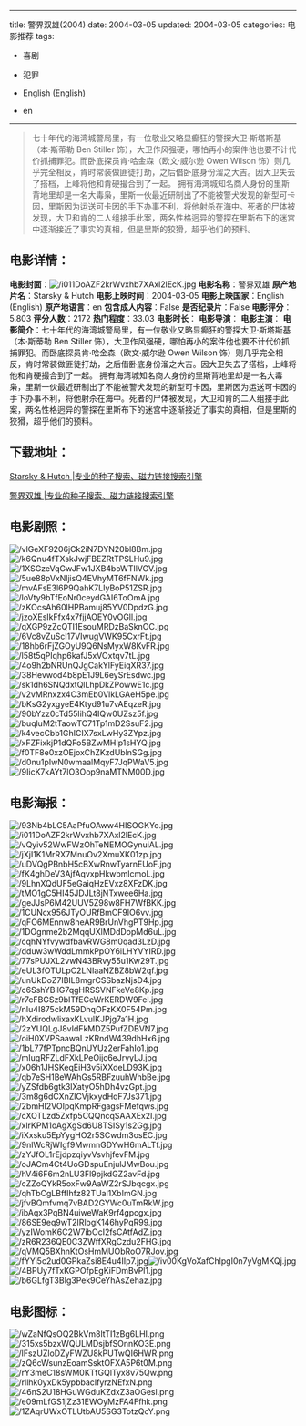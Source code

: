 
---
title: 警界双雄(2004)
date: 2004-03-05
updated: 2004-03-05
categories: 电影推荐
tags:
- 喜剧
- 犯罪

- English (English)
- en
---


> 七十年代的海湾城警局里，有一位敬业又略显癫狂的警探大卫·斯塔斯基（本·斯蒂勒 Ben Stiller 饰），大卫作风强硬，哪怕再小的案件他也要不计代价抓捕罪犯。而卧底探员肯·哈金森（欧文·威尔逊 Owen Wilson 饰）则几乎完全相反，肯时常装做匪徒打劫，之后借卧底身份溜之大吉。因大卫失去了搭档，上峰将他和肯硬撮合到了一起。  拥有海湾城知名商人身份的里斯背地里却是一名大毒枭，里斯一伙最近研制出了不能被警犬发现的新型可卡因，里斯因为运送可卡因的手下办事不利，将他射杀在海中。死者的尸体被发现，大卫和肯的二人组接手此案，两名性格迥异的警探在里斯布下的迷宫中逐渐接近了事实的真相，但是里斯的狡猾，超乎他们的预料。

## **电影详情**：

**电影封面**：<img src="https://image.tmdb.org/t/p/w200/i011DoAZF2krWvxhb7XAxl2lEcK.jpg" alt="/i011DoAZF2krWvxhb7XAxl2lEcK.jpg" title="/i011DoAZF2krWvxhb7XAxl2lEcK.jpg">
**电影名称**：警界双雄
**原产地片名**：Starsky & Hutch
**电影上映时间**：2004-03-05
**电影上映国家**：English (English)
**原产地语言**：en
**包含成人内容**：False
**是否纪录片**：False
**电影评分**：5.803
**评分人数**：2172
**热门程度**：33.03
**电影时长**：
**电影导演**：
**电影主演**：
**电影简介**：七十年代的海湾城警局里，有一位敬业又略显癫狂的警探大卫·斯塔斯基（本·斯蒂勒 Ben Stiller 饰），大卫作风强硬，哪怕再小的案件他也要不计代价抓捕罪犯。而卧底探员肯·哈金森（欧文·威尔逊 Owen Wilson 饰）则几乎完全相反，肯时常装做匪徒打劫，之后借卧底身份溜之大吉。因大卫失去了搭档，上峰将他和肯硬撮合到了一起。  拥有海湾城知名商人身份的里斯背地里却是一名大毒枭，里斯一伙最近研制出了不能被警犬发现的新型可卡因，里斯因为运送可卡因的手下办事不利，将他射杀在海中。死者的尸体被发现，大卫和肯的二人组接手此案，两名性格迥异的警探在里斯布下的迷宫中逐渐接近了事实的真相，但是里斯的狡猾，超乎他们的预料。

## **下载地址**：
[Starsky & Hutch |专业的种子搜索、磁力链接搜索引擎](https://movie.amd794.com:2083/?search=Starsky%20%26%20Hutch&ordering=&mode=match_phrase&page_size=10&page=1)

[警界双雄 |专业的种子搜索、磁力链接搜索引擎](https://movie.amd794.com:2083/?search=%E8%AD%A6%E7%95%8C%E5%8F%8C%E9%9B%84&ordering=&mode=match_phrase&page_size=10&page=1)
 

## **电影剧照**：
<img src="https://image.tmdb.org/t/p/original/vlGeXF9206jCk2iN7DYN20bl8Bm.jpg" alt="/vlGeXF9206jCk2iN7DYN20bl8Bm.jpg" title="/vlGeXF9206jCk2iN7DYN20bl8Bm.jpg"><img src="https://image.tmdb.org/t/p/original/k6Qnu4fTXskJwjFBEZRtTPSLHu9.jpg" alt="/k6Qnu4fTXskJwjFBEZRtTPSLHu9.jpg" title="/k6Qnu4fTXskJwjFBEZRtTPSLHu9.jpg"><img src="https://image.tmdb.org/t/p/original/1XSGzeVqGwJFw1JXB4boWTIlVGV.jpg" alt="/1XSGzeVqGwJFw1JXB4boWTIlVGV.jpg" title="/1XSGzeVqGwJFw1JXB4boWTIlVGV.jpg"><img src="https://image.tmdb.org/t/p/original/5ue88pVxNljisQ4EVhyMT6fFNWk.jpg" alt="/5ue88pVxNljisQ4EVhyMT6fFNWk.jpg" title="/5ue88pVxNljisQ4EVhyMT6fFNWk.jpg"><img src="https://image.tmdb.org/t/p/original/mvAFsE3l6P9QahK7LIyBoP51ZSR.jpg" alt="/mvAFsE3l6P9QahK7LIyBoP51ZSR.jpg" title="/mvAFsE3l6P9QahK7LIyBoP51ZSR.jpg"><img src="https://image.tmdb.org/t/p/original/loVty9bTfEoNr0ceydGAI6ToOmA.jpg" alt="/loVty9bTfEoNr0ceydGAI6ToOmA.jpg" title="/loVty9bTfEoNr0ceydGAI6ToOmA.jpg"><img src="https://image.tmdb.org/t/p/original/zKOcsAh60lHPBamuj85YV0DpdzG.jpg" alt="/zKOcsAh60lHPBamuj85YV0DpdzG.jpg" title="/zKOcsAh60lHPBamuj85YV0DpdzG.jpg"><img src="https://image.tmdb.org/t/p/original/jzoXEsIkFfx4x7fjjAOEY0vOGll.jpg" alt="/jzoXEsIkFfx4x7fjjAOEY0vOGll.jpg" title="/jzoXEsIkFfx4x7fjjAOEY0vOGll.jpg"><img src="https://image.tmdb.org/t/p/original/qXGP9zZcQTI1EsouMRDzBaSknOC.jpg" alt="/qXGP9zZcQTI1EsouMRDzBaSknOC.jpg" title="/qXGP9zZcQTI1EsouMRDzBaSknOC.jpg"><img src="https://image.tmdb.org/t/p/original/6Vc8vZuScI17VIwugVWK95CxrFt.jpg" alt="/6Vc8vZuScI17VIwugVWK95CxrFt.jpg" title="/6Vc8vZuScI17VIwugVWK95CxrFt.jpg"><img src="https://image.tmdb.org/t/p/original/18hb6rFjZGOyU9Q6NsMyxW8KvFR.jpg" alt="/18hb6rFjZGOyU9Q6NsMyxW8KvFR.jpg" title="/18hb6rFjZGOyU9Q6NsMyxW8KvFR.jpg"><img src="https://image.tmdb.org/t/p/original/l58t5qPlqhp6kafJ5xVOxtqv7tL.jpg" alt="/l58t5qPlqhp6kafJ5xVOxtqv7tL.jpg" title="/l58t5qPlqhp6kafJ5xVOxtqv7tL.jpg"><img src="https://image.tmdb.org/t/p/original/4o9h2bNRUnQJgCakYlFyEiqXR37.jpg" alt="/4o9h2bNRUnQJgCakYlFyEiqXR37.jpg" title="/4o9h2bNRUnQJgCakYlFyEiqXR37.jpg"><img src="https://image.tmdb.org/t/p/original/38Hevwod4b8pE1J9L6eySrEsdwc.jpg" alt="/38Hevwod4b8pE1J9L6eySrEsdwc.jpg" title="/38Hevwod4b8pE1J9L6eySrEsdwc.jpg"><img src="https://image.tmdb.org/t/p/original/sk1dh6SNQdxtQlLhpDkZPowwE1c.jpg" alt="/sk1dh6SNQdxtQlLhpDkZPowwE1c.jpg" title="/sk1dh6SNQdxtQlLhpDkZPowwE1c.jpg"><img src="https://image.tmdb.org/t/p/original/v2vMRnxzx4C3mEb0VlkLGAeH5pe.jpg" alt="/v2vMRnxzx4C3mEb0VlkLGAeH5pe.jpg" title="/v2vMRnxzx4C3mEb0VlkLGAeH5pe.jpg"><img src="https://image.tmdb.org/t/p/original/bKsG2yxgyeE4Ktyd91u7vAEqzeR.jpg" alt="/bKsG2yxgyeE4Ktyd91u7vAEqzeR.jpg" title="/bKsG2yxgyeE4Ktyd91u7vAEqzeR.jpg"><img src="https://image.tmdb.org/t/p/original/90bYzz0cTd55lihQ4IQw0UZsz5f.jpg" alt="/90bYzz0cTd55lihQ4IQw0UZsz5f.jpg" title="/90bYzz0cTd55lihQ4IQw0UZsz5f.jpg"><img src="https://image.tmdb.org/t/p/original/buqluM2tTaowTC71Tp1mD2SsuF2.jpg" alt="/buqluM2tTaowTC71Tp1mD2SsuF2.jpg" title="/buqluM2tTaowTC71Tp1mD2SsuF2.jpg"><img src="https://image.tmdb.org/t/p/original/k4vecCbb1GhICIX7sxLwHy3ZYpz.jpg" alt="/k4vecCbb1GhICIX7sxLwHy3ZYpz.jpg" title="/k4vecCbb1GhICIX7sxLwHy3ZYpz.jpg"><img src="https://image.tmdb.org/t/p/original/xFZFixkjP1dQFo5BZwMHIp1sHYQ.jpg" alt="/xFZFixkjP1dQFo5BZwMHIp1sHYQ.jpg" title="/xFZFixkjP1dQFo5BZwMHIp1sHYQ.jpg"><img src="https://image.tmdb.org/t/p/original/f0TF8e0xzOEjoxChZKzdUblnSGg.jpg" alt="/f0TF8e0xzOEjoxChZKzdUblnSGg.jpg" title="/f0TF8e0xzOEjoxChZKzdUblnSGg.jpg"><img src="https://image.tmdb.org/t/p/original/d0nu1pIwN0wmaalMqyF7JqPWaV5.jpg" alt="/d0nu1pIwN0wmaalMqyF7JqPWaV5.jpg" title="/d0nu1pIwN0wmaalMqyF7JqPWaV5.jpg"><img src="https://image.tmdb.org/t/p/original/9IicK7kAYt7lO3Oop9naMTNM00D.jpg" alt="/9IicK7kAYt7lO3Oop9naMTNM00D.jpg" title="/9IicK7kAYt7lO3Oop9naMTNM00D.jpg">

## **电影海报**：
<img src="https://image.tmdb.org/t/p/original/93Nb4bLC5AaPfuOAww4HISOGKYo.jpg" alt="/93Nb4bLC5AaPfuOAww4HISOGKYo.jpg" title="/93Nb4bLC5AaPfuOAww4HISOGKYo.jpg"><img src="https://image.tmdb.org/t/p/original/i011DoAZF2krWvxhb7XAxl2lEcK.jpg" alt="/i011DoAZF2krWvxhb7XAxl2lEcK.jpg" title="/i011DoAZF2krWvxhb7XAxl2lEcK.jpg"><img src="https://image.tmdb.org/t/p/original/vQyiv52WwFWzOhTeNEMOGynuiAL.jpg" alt="/vQyiv52WwFWzOhTeNEMOGynuiAL.jpg" title="/vQyiv52WwFWzOhTeNEMOGynuiAL.jpg"><img src="https://image.tmdb.org/t/p/original/jXjI1K1MrRX7MnuOv2XmuXK01zp.jpg" alt="/jXjI1K1MrRX7MnuOv2XmuXK01zp.jpg" title="/jXjI1K1MrRX7MnuOv2XmuXK01zp.jpg"><img src="https://image.tmdb.org/t/p/original/uDVQgPBnbH5cBXwRnwTyarnEUoF.jpg" alt="/uDVQgPBnbH5cBXwRnwTyarnEUoF.jpg" title="/uDVQgPBnbH5cBXwRnwTyarnEUoF.jpg"><img src="https://image.tmdb.org/t/p/original/fK4ghDeV3AjfAqvxpHkwbmlcmoL.jpg" alt="/fK4ghDeV3AjfAqvxpHkwbmlcmoL.jpg" title="/fK4ghDeV3AjfAqvxpHkwbmlcmoL.jpg"><img src="https://image.tmdb.org/t/p/original/9LhnXQdUF5eGaiqHzEVxz8XFzDK.jpg" alt="/9LhnXQdUF5eGaiqHzEVxz8XFzDK.jpg" title="/9LhnXQdUF5eGaiqHzEVxz8XFzDK.jpg"><img src="https://image.tmdb.org/t/p/original/tMO1gC5HI45JDJLt8jNTxwee6Ha.jpg" alt="/tMO1gC5HI45JDJLt8jNTxwee6Ha.jpg" title="/tMO1gC5HI45JDJLt8jNTxwee6Ha.jpg"><img src="https://image.tmdb.org/t/p/original/geJJsP6M42UUV5Z98w8FH7WfBKK.jpg" alt="/geJJsP6M42UUV5Z98w8FH7WfBKK.jpg" title="/geJJsP6M42UUV5Z98w8FH7WfBKK.jpg"><img src="https://image.tmdb.org/t/p/original/1CUNcx956JTyOURfBmCF9IO6vv.jpg" alt="/1CUNcx956JTyOURfBmCF9IO6vv.jpg" title="/1CUNcx956JTyOURfBmCF9IO6vv.jpg"><img src="https://image.tmdb.org/t/p/original/qFO6MEnnw8heAR9BrUnVhgPT9Hp.jpg" alt="/qFO6MEnnw8heAR9BrUnVhgPT9Hp.jpg" title="/qFO6MEnnw8heAR9BrUnVhgPT9Hp.jpg"><img src="https://image.tmdb.org/t/p/original/1DOgnme2b2MqqUXlMDdDopMd6uL.jpg" alt="/1DOgnme2b2MqqUXlMDdDopMd6uL.jpg" title="/1DOgnme2b2MqqUXlMDdDopMd6uL.jpg"><img src="https://image.tmdb.org/t/p/original/cqhNYfvywdfbavRWG8m0qad3LzD.jpg" alt="/cqhNYfvywdfbavRWG8m0qad3LzD.jpg" title="/cqhNYfvywdfbavRWG8m0qad3LzD.jpg"><img src="https://image.tmdb.org/t/p/original/dduw3wWddLmmkPpOY6iLHYVYIRD.jpg" alt="/dduw3wWddLmmkPpOY6iLHYVYIRD.jpg" title="/dduw3wWddLmmkPpOY6iLHYVYIRD.jpg"><img src="https://image.tmdb.org/t/p/original/77sPUJXL2vwN43BRvy55u1Kw29T.jpg" alt="/77sPUJXL2vwN43BRvy55u1Kw29T.jpg" title="/77sPUJXL2vwN43BRvy55u1Kw29T.jpg"><img src="https://image.tmdb.org/t/p/original/eUL3fOTULpC2LNIaaNZBZ8bW2qf.jpg" alt="/eUL3fOTULpC2LNIaaNZBZ8bW2qf.jpg" title="/eUL3fOTULpC2LNIaaNZBZ8bW2qf.jpg"><img src="https://image.tmdb.org/t/p/original/unUkDoZ7IBIL8mgrCSSbazNjsD4.jpg" alt="/unUkDoZ7IBIL8mgrCSSbazNjsD4.jpg" title="/unUkDoZ7IBIL8mgrCSSbazNjsD4.jpg"><img src="https://image.tmdb.org/t/p/original/c6SshYBilG7qgHRSSVNFkeVe8Kp.jpg" alt="/c6SshYBilG7qgHRSSVNFkeVe8Kp.jpg" title="/c6SshYBilG7qgHRSSVNFkeVe8Kp.jpg"><img src="https://image.tmdb.org/t/p/original/r7cFBGSz9bITfECeWrKERDW9Fel.jpg" alt="/r7cFBGSz9bITfECeWrKERDW9Fel.jpg" title="/r7cFBGSz9bITfECeWrKERDW9Fel.jpg"><img src="https://image.tmdb.org/t/p/original/nIu4I875ckM59DhqOFzKX0F54Pm.jpg" alt="/nIu4I875ckM59DhqOFzKX0F54Pm.jpg" title="/nIu4I875ckM59DhqOFzKX0F54Pm.jpg"><img src="https://image.tmdb.org/t/p/original/hXdirodwlixaxKLvulKJPjg7a1H.jpg" alt="/hXdirodwlixaxKLvulKJPjg7a1H.jpg" title="/hXdirodwlixaxKLvulKJPjg7a1H.jpg"><img src="https://image.tmdb.org/t/p/original/2zYUQLgJ8vIdFkMDZ5PufZDBVN7.jpg" alt="/2zYUQLgJ8vIdFkMDZ5PufZDBVN7.jpg" title="/2zYUQLgJ8vIdFkMDZ5PufZDBVN7.jpg"><img src="https://image.tmdb.org/t/p/original/oiH0XVPSaawaLzKRndW439dhHx6.jpg" alt="/oiH0XVPSaawaLzKRndW439dhHx6.jpg" title="/oiH0XVPSaawaLzKRndW439dhHx6.jpg"><img src="https://image.tmdb.org/t/p/original/1bL77fPTpncBQnUYUz2erFahIo1.jpg" alt="/1bL77fPTpncBQnUYUz2erFahIo1.jpg" title="/1bL77fPTpncBQnUYUz2erFahIo1.jpg"><img src="https://image.tmdb.org/t/p/original/mIugRFZLdFXkLPeOijc6eJryyLJ.jpg" alt="/mIugRFZLdFXkLPeOijc6eJryyLJ.jpg" title="/mIugRFZLdFXkLPeOijc6eJryyLJ.jpg"><img src="https://image.tmdb.org/t/p/original/x06h1JHSKeqEiH3v5iXXdeLD93K.jpg" alt="/x06h1JHSKeqEiH3v5iXXdeLD93K.jpg" title="/x06h1JHSKeqEiH3v5iXXdeLD93K.jpg"><img src="https://image.tmdb.org/t/p/original/qb7eSH1BeWAhGs5RBFzuuhWhbBe.jpg" alt="/qb7eSH1BeWAhGs5RBFzuuhWhbBe.jpg" title="/qb7eSH1BeWAhGs5RBFzuuhWhbBe.jpg"><img src="https://image.tmdb.org/t/p/original/yZSfdb6gtk3lXatyO5hDh4vzGpt.jpg" alt="/yZSfdb6gtk3lXatyO5hDh4vzGpt.jpg" title="/yZSfdb6gtk3lXatyO5hDh4vzGpt.jpg"><img src="https://image.tmdb.org/t/p/original/3m8g6dCXnZlCVjkxydHqF7Js371.jpg" alt="/3m8g6dCXnZlCVjkxydHqF7Js371.jpg" title="/3m8g6dCXnZlCVjkxydHqF7Js371.jpg"><img src="https://image.tmdb.org/t/p/original/2bmHI2VOIpqKmpRFgagsFMefqws.jpg" alt="/2bmHI2VOIpqKmpRFgagsFMefqws.jpg" title="/2bmHI2VOIpqKmpRFgagsFMefqws.jpg"><img src="https://image.tmdb.org/t/p/original/cXOTLzd5Zxfp5CQQncqSAAXEx2I.jpg" alt="/cXOTLzd5Zxfp5CQQncqSAAXEx2I.jpg" title="/cXOTLzd5Zxfp5CQQncqSAAXEx2I.jpg"><img src="https://image.tmdb.org/t/p/original/xlrKPM1oAgXgSd6U8TSISy1s2Gg.jpg" alt="/xlrKPM1oAgXgSd6U8TSISy1s2Gg.jpg" title="/xlrKPM1oAgXgSd6U8TSISy1s2Gg.jpg"><img src="https://image.tmdb.org/t/p/original/iXxsku5EpYygHO2r5SCwdm3osEC.jpg" alt="/iXxsku5EpYygHO2r5SCwdm3osEC.jpg" title="/iXxsku5EpYygHO2r5SCwdm3osEC.jpg"><img src="https://image.tmdb.org/t/p/original/9nlWcRjWIgf9MwmnGDYwH6mALTf.jpg" alt="/9nlWcRjWIgf9MwmnGDYwH6mALTf.jpg" title="/9nlWcRjWIgf9MwmnGDYwH6mALTf.jpg"><img src="https://image.tmdb.org/t/p/original/zYJfOL1rEjdpzqiyvVsvhjfevFM.jpg" alt="/zYJfOL1rEjdpzqiyvVsvhjfevFM.jpg" title="/zYJfOL1rEjdpzqiyvVsvhjfevFM.jpg"><img src="https://image.tmdb.org/t/p/original/oJACm4Ct4UoGDspuEnjulJMwBou.jpg" alt="/oJACm4Ct4UoGDspuEnjulJMwBou.jpg" title="/oJACm4Ct4UoGDspuEnjulJMwBou.jpg"><img src="https://image.tmdb.org/t/p/original/hV4i6F6m2nLU3Fl9pjkdGZ2avFd.jpg" alt="/hV4i6F6m2nLU3Fl9pjkdGZ2avFd.jpg" title="/hV4i6F6m2nLU3Fl9pjkdGZ2avFd.jpg"><img src="https://image.tmdb.org/t/p/original/cZZoQYkR5oxFw9AaWZ2rSJbqcgx.jpg" alt="/cZZoQYkR5oxFw9AaWZ2rSJbqcgx.jpg" title="/cZZoQYkR5oxFw9AaWZ2rSJbqcgx.jpg"><img src="https://image.tmdb.org/t/p/original/qhTbCgLBffIhfz82TUal1XbImGN.jpg" alt="/qhTbCgLBffIhfz82TUal1XbImGN.jpg" title="/qhTbCgLBffIhfz82TUal1XbImGN.jpg"><img src="https://image.tmdb.org/t/p/original/jfvBQmfvmq7vBAD2GYWc0uTmRkW.jpg" alt="/jfvBQmfvmq7vBAD2GYWc0uTmRkW.jpg" title="/jfvBQmfvmq7vBAD2GYWc0uTmRkW.jpg"><img src="https://image.tmdb.org/t/p/original/ibAqx3PqBN4uiweWaK9rf4gpcgx.jpg" alt="/ibAqx3PqBN4uiweWaK9rf4gpcgx.jpg" title="/ibAqx3PqBN4uiweWaK9rf4gpcgx.jpg"><img src="https://image.tmdb.org/t/p/original/86SE9eq9wT2IRlbgK146hyPqR99.jpg" alt="/86SE9eq9wT2IRlbgK146hyPqR99.jpg" title="/86SE9eq9wT2IRlbgK146hyPqR99.jpg"><img src="https://image.tmdb.org/t/p/original/yzIWomK6C2W7ibOcI2fsCAtfAdZ.jpg" alt="/yzIWomK6C2W7ibOcI2fsCAtfAdZ.jpg" title="/yzIWomK6C2W7ibOcI2fsCAtfAdZ.jpg"><img src="https://image.tmdb.org/t/p/original/zR6R236QE0C3ZWffXRgCzdu2FHG.jpg" alt="/zR6R236QE0C3ZWffXRgCzdu2FHG.jpg" title="/zR6R236QE0C3ZWffXRgCzdu2FHG.jpg"><img src="https://image.tmdb.org/t/p/original/qVMQ5BXhnKtOsHmMUObRoO7RJov.jpg" alt="/qVMQ5BXhnKtOsHmMUObRoO7RJov.jpg" title="/qVMQ5BXhnKtOsHmMUObRoO7RJov.jpg"><img src="https://image.tmdb.org/t/p/original/fYYi5c2ud0GPkaZsi8E4u4IIp7.jpg" alt="/fYYi5c2ud0GPkaZsi8E4u4IIp7.jpg" title="/fYYi5c2ud0GPkaZsi8E4u4IIp7.jpg"><img src="https://image.tmdb.org/t/p/original/iv00KgVoXafChlpgI0n7yVgMKQj.jpg" alt="/iv00KgVoXafChlpgI0n7yVgMKQj.jpg" title="/iv00KgVoXafChlpgI0n7yVgMKQj.jpg"><img src="https://image.tmdb.org/t/p/original/4BPUy7fTxKGPOfpEgKiFDmBvPl1.jpg" alt="/4BPUy7fTxKGPOfpEgKiFDmBvPl1.jpg" title="/4BPUy7fTxKGPOfpEgKiFDmBvPl1.jpg"><img src="https://image.tmdb.org/t/p/original/b6GLfgT3BIg3Pek9CeYhAsZehaz.jpg" alt="/b6GLfgT3BIg3Pek9CeYhAsZehaz.jpg" title="/b6GLfgT3BIg3Pek9CeYhAsZehaz.jpg">

## **电影图标**：
<img src="https://image.tmdb.org/t/p/original/wZaNfQsOQ2BkVm8ltTI1zBg6LHI.png" alt="/wZaNfQsOQ2BkVm8ltTI1zBg6LHI.png" title="/wZaNfQsOQ2BkVm8ltTI1zBg6LHI.png"><img src="https://image.tmdb.org/t/p/original/315xs5bzxWQULMDsjbfSOnnKO3E.png" alt="/315xs5bzxWQULMDsjbfSOnnKO3E.png" title="/315xs5bzxWQULMDsjbfSOnnKO3E.png"><img src="https://image.tmdb.org/t/p/original/lFszUZloDZyFWZU8kPUTwQI6HWR.png" alt="/lFszUZloDZyFWZU8kPUTwQI6HWR.png" title="/lFszUZloDZyFWZU8kPUTwQI6HWR.png"><img src="https://image.tmdb.org/t/p/original/zQ6cWsunzEoamSsktOFXA5P6t0M.png" alt="/zQ6cWsunzEoamSsktOFXA5P6t0M.png" title="/zQ6cWsunzEoamSsktOFXA5P6t0M.png"><img src="https://image.tmdb.org/t/p/original/rY3meC18sWM0KTfGQlTyx8v75Qw.png" alt="/rY3meC18sWM0KTfGQlTyx8v75Qw.png" title="/rY3meC18sWM0KTfGQlTyx8v75Qw.png"><img src="https://image.tmdb.org/t/p/original/rllhk0yxDk5ypbbacIfyrzNEfxN.png" alt="/rllhk0yxDk5ypbbacIfyrzNEfxN.png" title="/rllhk0yxDk5ypbbacIfyrzNEfxN.png"><img src="https://image.tmdb.org/t/p/original/46nS2U18HGuWGduKZdxZ3aOGesl.png" alt="/46nS2U18HGuWGduKZdxZ3aOGesl.png" title="/46nS2U18HGuWGduKZdxZ3aOGesl.png"><img src="https://image.tmdb.org/t/p/original/e09mLfGS1jZz31EWOyMzFA4Ffhk.png" alt="/e09mLfGS1jZz31EWOyMzFA4Ffhk.png" title="/e09mLfGS1jZz31EWOyMzFA4Ffhk.png"><img src="https://image.tmdb.org/t/p/original/1ZAqrUWxOTLUtbAU5SG3TotzQcY.png" alt="/1ZAqrUWxOTLUtbAU5SG3TotzQcY.png" title="/1ZAqrUWxOTLUtbAU5SG3TotzQcY.png">

